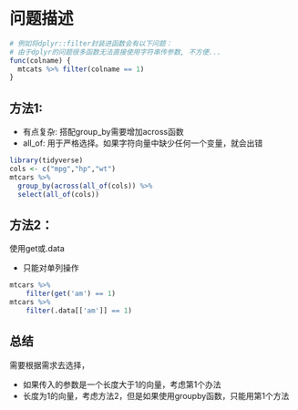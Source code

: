 # 问题描述
```r
# 例如将dplyr::filter封装进函数会有以下问题：
# 由于dplyr的问题很多函数无法直接使用字符串传参数, 不方便...
func(colname) {
  mtcats %>% filter(colname == 1)
}
```
## 方法1:
- 有点复杂: 搭配group_by需要增加across函数
- all_of: 用于严格选择。如果字符向量中缺少任何一个变量，就会出错
```r
library(tidyverse)
cols <- c("mpg","hp","wt")
mtcars %>% 
  group_by(across(all_of(cols)) %>%
  select(all_of(cols))
```

## 方法2：
使用get或.data
- 只能对单列操作
```r
mtcars %>% 
    filter(get('am') == 1)
mtcars %>% 
    filter(.data[['am']] == 1)
```

## 总结
需要根据需求去选择，
- 如果传入的参数是一个长度大于1的向量，考虑第1个办法
- 长度为1的向量，考虑方法2，但是如果使用groupby函数，只能用第1个方法

